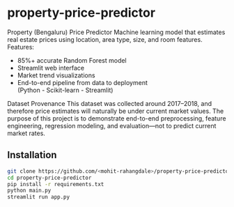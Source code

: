 # property-price-predictor
 Property (Bengaluru) Price Predictor Machine learning model that estimates real estate prices using location, area type, size, and room features. Features: 
- 85%+ accurate Random Forest model 
- Streamlit web interface 
- Market trend visualizations 
- End-to-end pipeline from data to deployment  
 (Python - Scikit-learn - Streamlit)

Dataset Provenance
This dataset was collected around 2017–2018, and therefore price estimates will naturally be under current market values. The purpose of this project is to demonstrate end-to-end preprocessing, feature engineering, regression modeling, and evaluation—not to predict current market rates.


## Installation
```bash
git clone https://github.com/<mohit-rahangdale>/property-price-predictor.git
cd property-price-predictor
pip install -r requirements.txt
python main.py
streamlit run app.py
